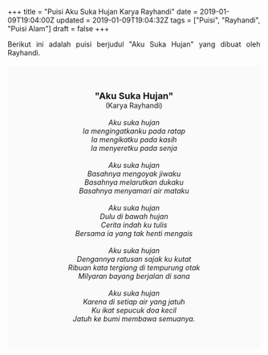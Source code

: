 +++
title = "Puisi Aku Suka Hujan Karya Rayhandi"
date = 2019-01-09T19:04:00Z
updated = 2019-01-09T19:04:32Z
tags = ["Puisi", "Rayhandi", "Puisi Alam"]
draft = false
+++

<div dir="ltr" style="text-align: left;" trbidi="on"><div style="text-align: justify;">Berikut ini adalah puisi berjudul "Aku Suka Hujan" yang dibuat oleh Rayhandi.</div><br /><div style="background: #FAFAFA; font-size: 14px; height: auto; margin: 0 auto; padding: 50px; text-align: center; width: auto;"><span style="font-size: 18px;"><b>"Aku Suka Hujan"</b></span><br />(Karya Rayhandi)<br /><br /><i>Aku suka hujan<br />Ia mengingatkanku pada ratap<br />Ia mengikatku pada kasih<br />Ia menyeretku pada senja<br /><br />Aku suka hujan<br />Basahnya mengoyak jiwaku<br />Basahnya melarutkan dukaku<br />Basahnya menyamari air mataku<br /><br />Aku suka hujan<br />Dulu di bawah hujan<br />Cerita indah ku tulis<br />Bersama ia yang tak henti mengais<br /><br />Aku suka hujan<br />Dengannya ratusan sajak ku kutat<br />Ribuan kata tergiang di tempurung otak<br />Milyaran bayang berjalan di sana<br /><br />Aku suka hujan<br />Karena di setiap air yang jatuh<br />Ku ikat sepucuk doa kecil<br />Jatuh ke bumi membawa semuanya.<br /></i> </div></div>
